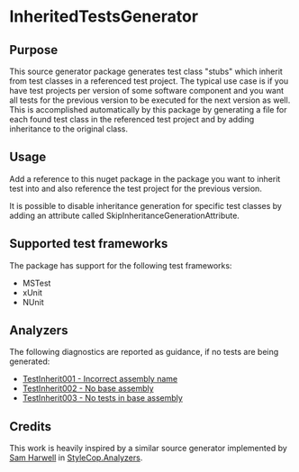 # InheritedTestsGenerator

## Purpose

This source generator package generates test class "stubs" which inherit from test classes in a referenced test project.
The typical use case is if you have test projects per version of some software component and you want all tests
for the previous version to be executed for the next version as well. This is accomplished automatically by this
package by generating a file for each found test class in the referenced test project and by adding inheritance
to the original class.

## Usage

Add a reference to this nuget package in the package you want to inherit test into and
also reference the test project for the previous version.

It is possible to disable inheritance generation for specific test classes by adding an attribute called SkipInheritanceGenerationAttribute.

## Supported test frameworks

The package has support for the following test frameworks:
* MSTest
* xUnit
* NUnit

## Analyzers

The following diagnostics are reported as guidance, if no tests are being generated:
* [TestInherit001 - Incorrect assembly name](https://github.com/bjornhellander/TestInheritanceGenerator/blob/master/doc/TestInh001.md)
* [TestInherit002 - No base assembly](https://github.com/bjornhellander/TestInheritanceGenerator/blob/master/doc/TestInh002.md)
* [TestInherit003 - No tests in base assembly](https://github.com/bjornhellander/TestInheritanceGenerator/blob/master/doc/TestInh003.md)

## Credits

This work is heavily inspired by a similar source generator implemented by [Sam Harwell](https://github.com/sharwell) in [StyleCop.Analyzers](https://github.com/DotNetAnalyzers/StyleCopAnalyzers).
